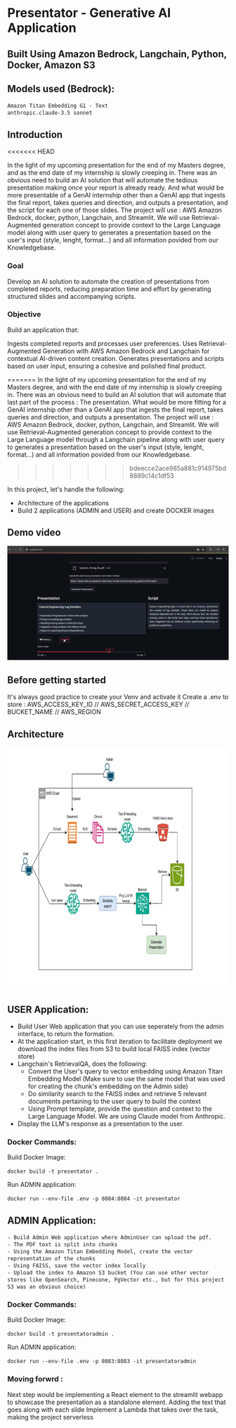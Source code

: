 # Presentator - Generative AI Application
## Built Using Amazon Bedrock, Langchain, Python, Docker, Amazon S3
## Models used (Bedrock):
    
    Amazon Titan Embedding G1 - Text
    anthropic.claude-3.5 sonnet

## Introduction
<<<<<<< HEAD



In the light of my upcoming presentation for the end of my Masters degree, and as the end date of my internship is slowly creeping in. There was an obvious need to build an AI solution that will automate the tedious presentation making once your report is already ready. And what would be more presentable of a GenAI internship other than a GenAI app that ingests the final report, takes queries and direction, and outputs a presentation, and the script for each one of those slides. The project will use : AWS Amazon Bedrock, docker, python, Langchain, and Streamlit. We will use Retrieval-Augmented generation concept to provide context to the Large Language model along with user query to generates a presentation based on the user's input (style, lenght, format...) and all information povided from our Knowledgebase.

### Goal
Develop an AI solution to automate the creation of presentations from completed reports, reducing preparation time and effort by generating structured slides and accompanying scripts.

### Objective
Build an application that:

Ingests completed reports and processes user preferences.
Uses Retrieval-Augmented Generation with AWS Amazon Bedrock and Langchain for contextual AI-driven content creation.
Generates presentations and scripts based on user input, ensuring a cohesive and polished final product.


=======
In the light of my upcoming presentation for the end of my Masters degree, and with the end date of my internship is slowly creeping in. There was an obvious need to build an AI solution that will automate that last part of the process : The presentation. 
What would be more fitting for a GenAI internship other than a GenAI app that ingests the final report, takes queries and direction, and outputs a presentation. The project will use : AWS Amazon Bedrock, docker, python, Langchain, and Streamlit. We will use Retrieval-Augmented generation concept to provide context to the Large Language model through a Langchain pipeline along with user query to generates a presentation based on the user's input (style, lenght, format...) and all information povided from our Knowledgebase.
>>>>>>> bdeecce2ace985a881c914975bd8889c14c1df53

In this project, let's handle the following:
- Architecture of the applications
- Build 2 applications (ADMIN and USER) and create DOCKER images 

## Demo video

[![Demo Video](Presentator_thumbnail.jpg)](https://github.com/user-attachments/assets/ff34f261-a2a1-4f5b-aa1b-2b5d66779d7e)


## Before getting started
It's always good practice to create your Venv and activate it
Create a .env to store :  AWS_ACCESS_KEY_ID // AWS_SECRET_ACCESS_KEY // BUCKET_NAME // AWS_REGION

## Architecture

<img src="Presentator_architeture.jpg" width="750" height="550"  title="Project architecture">


  



## USER Application:
  - Build User Web application that you can use seperately from the admin interface, to return the formation.
  - At the application start, in this first iteration to facilitate deployment we download the index files from S3 to build local FAISS index (vector store)
  - Langchain's RetrievalQA, does the following:
     - Convert the User's query to vector embedding using Amazon Titan Embedding Model (Make sure to use the same model that was used for creating the chunk's embedding on the Admin side)
    - Do similarity search to the FAISS index and retrieve 5 relevant documents pertaining to the user query to build the context
    - Using Prompt template, provide the question and context to the Large Language Model. We are using Claude model from Anthropic.
   -  Display the LLM's response as a presentation to the user.

### Docker Commands:

  Build Docker Image:
  
  `docker build -t presentator .`

  Run ADMIN application:
  
  `docker run --env-file .env -p 8084:8084 -it presentator`





## ADMIN Application:
    - Build Admin Web application where AdminUser can upload the pdf.
    - The PDF text is split into chunks
    - Using the Amazon Titan Embedding Model, create the vector representation of the chunks
    - Using FAISS, save the vector index locally
    - Upload the index to Amazon S3 bucket (You can use other vector stores like OpenSearch, Pinecone, PgVector etc., but for this project S3 was an obvious choice)

### Docker Commands:

  Build Docker Image:
  
  `docker build -t presentatoradmin . `

  Run ADMIN application:
  
  `docker run --env-file .env -p 8083:8083 -it presentatoradmin`



### Moving forwrd : 

  Next step would be implementing a React element to the streamlit webapp to showcase the presentation as a standalone element. 
  Adding the text that goes along with each slide
  Implement a Lambda that takes over the task, making the project serverless





